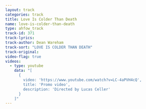 ```yaml
---
layout: track
categories: track
title: Love Is Colder Than Death
name: love-is-colder-than-death
type: ahfow_track
track-id: 371
track-lyrics: 
track-author: Dean Wareham
track-sort: "LOVE IS COLDER THAN DEATH"
track-original: 
video-flag: true
videos:
  - type: youtube
    data: "[
      { 
        video: 'https://www.youtube.com/watch?v=LC-4aPVH4cQ',
        title: 'Promo video',
        description: 'Directed by Lucas Celler'
      }
    ]"
---
```

